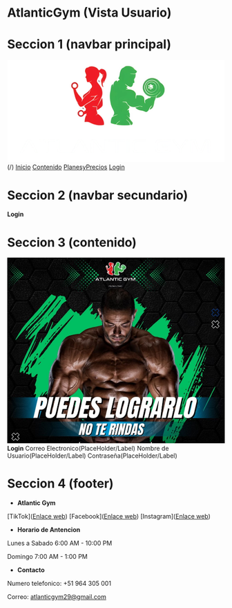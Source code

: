 # AtlanticGym (Vista Usuario)

# Seccion 1 (navbar principal)
![Imagen logo](/imgWeb/logo.png)(/)
[Inicio](/)
[Contenido](US_Anuncios.html)
[PlanesyPrecios](#)
[Login](/login)


# Seccion 2 (navbar secundario)
**Login**


# Seccion 3 (contenido)
![Imagen Logo](/imgVA/imagen2.jpg)
**Login**
Correo Electronico(PlaceHolder/Label)
Nombre de Usuario(PlaceHolder/Label)
Contraseña(PlaceHolder/Label)

# Seccion 4 (footer)
- **Atlantic Gym**

[TikTok]([Enlace web](https://www.tiktok.com/@atlantic.gym8))
[Facebook]([Enlace web](https://www.facebook.com/Antlanticgym))
[Instagram]([Enlace web](https://www.instagram.com/atlanticgm/))

- **Horario de Antencion**

Lunes a Sabado 6:00 AM - 10:00 PM

Domingo 7:00 AM - 1:00 PM

- **Contacto**

Numero telefonico: +51 964 305 001

Correo: atlanticgym29@gmail.com